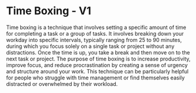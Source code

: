 # Time Boxing - V1
Time boxing is a technique that involves setting a specific amount of time for completing a task or a group of tasks. It involves breaking down your workday into specific intervals, typically ranging from 25 to 90 minutes, during which you focus solely on a single task or project without any distractions. Once the time is up, you take a break and then move on to the next task or project. The purpose of time boxing is to increase productivity, improve focus, and reduce procrastination by creating a sense of urgency and structure around your work. This technique can be particularly helpful for people who struggle with time management or find themselves easily distracted or overwhelmed by their workload.